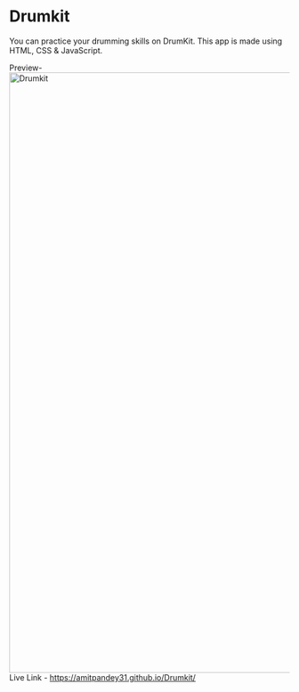 # Drumkit

You can practice your drumming skills on DrumKit. This app is made using HTML, CSS & JavaScript.

Preview-
<img width="1080" alt="Drumkit" src="https://github.com/AmitPandey31/Drumkit/assets/88220698/37e7f6c8-3cfd-4813-81b7-8bbf708a0da2">
Live Link - https://amitpandey31.github.io/Drumkit/
